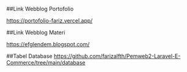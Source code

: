 ##Link Webblog Portofolio

https://portofolio-fariz.vercel.app/

##Link Webblog Materi 

https://efglendem.blogspot.com/

##Tabel Database
https://github.com/farizalfth/Pemweb2-Laravel-E-Commerce/tree/main/database
